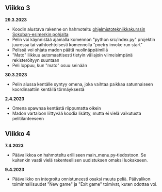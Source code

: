 ## Viikko 3

**29.3.2023**

- Koodin alustava rakenne on hahmoteltu [ohjelmistotekniikkakurssin Sokoban-esimerkin pohjalta](https://github.com/ohjelmistotekniikka-hy/pygame-sokoban)
- Pelin voi käynnistää ajamalla komennon "python src/index.py" projektin juuressa tai vaihtoehtoisesti komennolla "poetry invoke run start"
- Pelissä voi ohjata madon päätä nuolinäppäimillä
- "Mato" liikkuu automaattisesti tietyin väliajoin viimeisimpänä rekisteröityyn suuntaan
- Peli loppuu, kun "mato" osuu seinään

**30.3.2023**

- Pelin alussa kentälle syntyy omena, joka vaihtaa paikkaa satunnaiseen koordinaattiin kentällä törmäyksestä

**2.4.2023**

- Omena spawnaa kentästä riippumatta oikein
- Madon vartaloon liittyvää koodia lisätty, mutta ei vielä vaikutusta pelitilanteeseen

## Viikko 4

**7.4.2023**

- Päävalikkoa on hahmoteltu erilliseen main_menu.py-tiedostoon. Se kuitenkin vaatii vielä rakenteellisen uudistuksen omaksi luokakseen.

**9.4.2023**

- Päävalikko on integroitu onnistuneesti osaksi muuta peliä. Päävalikon toiminnallisuudet "New game" ja "Exit game" toimivat, kuten odottaa voi.
